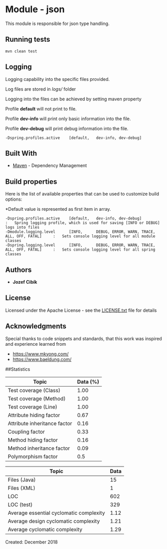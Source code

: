 # Module - json

This module is responsible for json type handling.

## Running tests
```
mvn clean test
```

## Logging
Logging capability into the specific files provided.

Log files are stored in *logs/* folder

Logging into the files can be achieved by setting maven property

Profile **default** will not print to file.

Profile **dev-info** will print only basic information into the file.

Profile **dev-debug** will print debug information into the file.

```
-Dspring.profiles.active    [default,   dev-info, dev-debug]
```


## Built With

* [Maven](https://maven.apache.org/) - Dependency Management

## Build properties

Here is the list of available properties that can be used to customize build options:

*Default value is represented as first item in array.

```
-Dspring.profiles.active    [default,   dev-info, dev-debug]                            :   Spring logging profile, which is used for saving [INFO or DEBUG] logs into files
-Dmodule.logging.level      [INFO,      DEBUG, ERROR, WARN, TRACE, ALL, OFF, FATAL]     :   Sets console logging level for all module classes
-Dspring.logging.level      [INFO,      DEBUG, ERROR, WARN, TRACE, ALL, OFF, FATAL]     :   Sets console logging level for all spring classes
```
## Authors

* **Jozef Cibík** 

## License

Licensed under the Apache License - see the [LICENSE.txt](LICENSE.txt) file for details

## Acknowledgments

Special thanks to code snippets and standards, that this work was inspired and experience learned from
 
* https://www.mkyong.com/
* https://www.baeldung.com/


##Statistics 

Topic | Data (%) |
--- | --- 
Test coverage (Class) | 1.00
Test coverage (Method) | 1.00
Test coverage (Line) | 1.00
Attribute hiding factor | 0.67
Attribute inheritance factor | 0.16
Coupling factor | 0.33
Method hiding factor | 0.16
Method inheritance factor | 0.09
Polymorphism factor | 0.5

Topic | Data |
--- | --- 
Files (Java) | 15
Files (XML)  | 1
LOC | 602
LOC (test) | 329
Average essential cyclomatic complexity | 1.12
Average design cyclomatic complexity | 1.21
Average cyclomatic complexity | 1.29

Created: December 2018